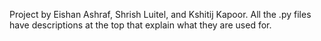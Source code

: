 Project by Eishan Ashraf, Shrish Luitel, and Kshitij Kapoor. 
All the .py files have descriptions at the top that explain what they are used for. 
